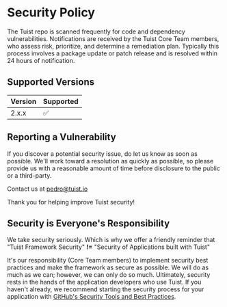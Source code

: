 # Security Policy
The Tuist repo is scanned frequently for code and dependency vulnerabilities. Notifications are received by the Tuist Core Team members, who assess risk, prioritize, and determine a remediation plan. Typically this process involves a package update or patch release and is resolved within 24 hours of notification.

## Supported Versions

| Version | Supported          |
| ------- | ------------------ |
| 2.x.x   | :white_check_mark: |

## Reporting a Vulnerability

If you discover a potential security issue, do let us know as soon as possible. We'll work toward a resolution as quickly as possible, so please provide us with a reasonable amount of time before disclosure to the public or a third-party.

Contact us at [pedro@tuist.io](mailto:pedro@tuist.io)

Thank you for helping improve Tuist security!

## Security is Everyone's Responsibility
We take security seriously. Which is why we offer a friendly reminder that "Tuist Framework Security" **!=** "Security of Applications built with Tuist"

It's our responsibility (Core Team members) to implement security best practices and make the framework as secure as possible. We will do as much as we can; however, we can only do so much. Ultimately, security rests in the hands of the application developers who use Tuist. If you haven't already, we recommend starting the security process for your application with [GitHub's Security Tools and Best Practices](https://docs.github.com/en/github/managing-security-vulnerabilities/managing-security-vulnerabilities-in-your-project).
